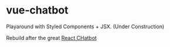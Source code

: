 # vue-chatbot
Playaround with Styled Components + JSX. (Under Construction)

Rebuild after the great [React CHatbot](https://github.com/LucasBassetti/react-simple-chatbot)

